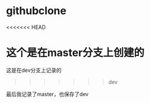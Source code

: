 # githubclone

<<<<<<< HEAD

这个是在master分支上创建的
=======
这是在dev分支上记录的

>>>>>>> dev

最后我记录了master，也保存了dev
